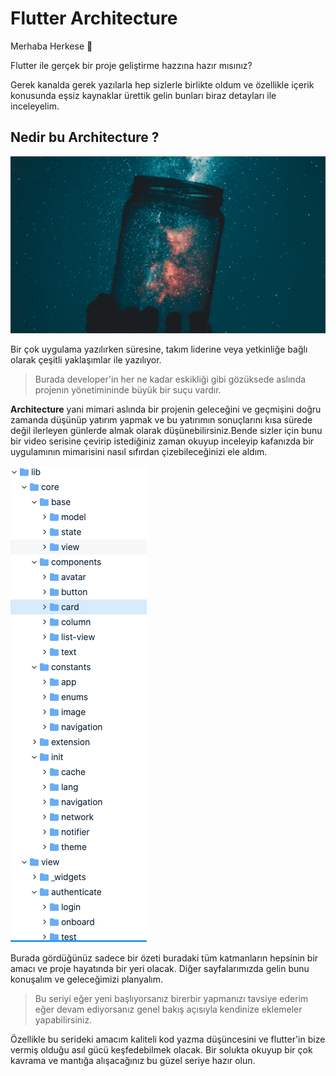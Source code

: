 # **Flutter Architecture**

Merhaba Herkese 🙋‍

Flutter ile gerçek bir proje geliştirme hazzına hazır mısınız?

Gerek kanalda gerek yazılarla hep sizlerle birlikte oldum ve özellikle içerik konusunda eşsiz kaynaklar ürettik gelin bunları biraz detayları ile inceleyelim.

## Nedir bu Architecture ?

![Logo](image/architecture.png)

Bir çok uygulama yazılırken süresine, takım liderine veya yetkinliğe bağlı olarak çeşitli yaklaşımlar ile yazılıyor.

> Burada developer'in her ne kadar eskikliği gibi gözüksede aslında projenın yönetimininde büyük bir suçu vardır.

**Architecture** yani mimari aslında bir projenin geleceğini ve geçmişini doğru zamanda düşünüp yatırım yapmak ve bu yatırımın sonuçlarını kısa sürede değil ilerleyen günlerde almak olarak düşünebilirsiniz.Bende sizler için bunu bir video serisine çevirip istediğiniz zaman okuyup inceleyip kafanızda bir uygulamının mimarisini nasıl sıfırdan çizebileceğinizi ele aldım.

![Structure](image/structure.png)

Burada gördüğünüz sadece bir özeti buradaki tüm katmanların hepsinin bir amacı ve proje hayatında bir yeri olacak. Diğer sayfalarımızda gelin bunu konuşalım ve geleceğimizi planyalım.

> Bu seriyi eğer yeni başlıyorsanız birerbir yapmanızı tavsiye ederim eğer devam ediyorsanız genel bakış açısıyla kendinize eklemeler yapabilirsiniz.

Özellikle bu serideki amacım kaliteli kod yazma düşüncesini ve flutter'in bize vermiş olduğu asıl gücü keşfedebilmek olacak. Bir solukta okuyup bir çok kavrama ve mantığa alışacağınız bu güzel seriye hazır olun.
